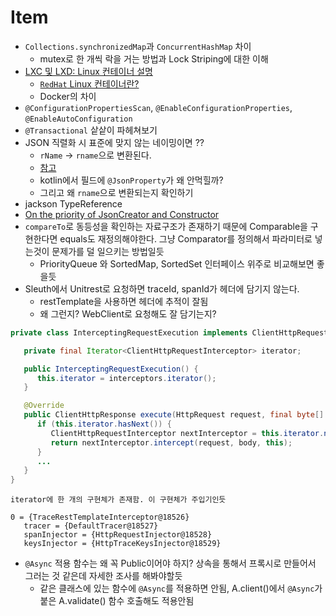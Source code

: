 # Item

- `Collections.synchronizedMap`과 `ConcurrentHashMap` 차이
   - mutex로 한 개씩 락을 거는 방법과 Lock Striping에 대한 이해
- [LXC 및 LXD: Linux 컨테이너 설명](https://www.sumologickorea.com/blog/lxc-lxd-linux-containers/)
   - [`RedHat` Linux 컨테이너란?](https://www.redhat.com/ko/topics/containers/whats-a-linux-container)
   - Docker의 차이
- `@ConfigurationPropertiesScan`, `@EnableConfigurationProperties`, `@EnableAutoConfiguration`
- `@Transactional` 샅샅이 파헤쳐보기
- JSON 직렬화 시 표준에 맞지 않는 네이밍이면 ??
   - `rName` -> `rname`으로 변환된다.
   - [참고](https://unhosted.tistory.com/82)
   - kotlin에서 필드에 `@JsonProperty`가 왜 안먹힐까?
   - 그리고 왜 `rname`으로 변환되는지 확인하기
- jackson TypeReference
- [On the priority of JsonCreator and Constructor](https://github.com/FasterXML/jackson-module-kotlin/issues/514)
- `compareTo`로 동등성을 확인하는 자료구조가 존재하기 때문에 Comparable을 구현한다면 equals도 재정의해야한다. 그냥 Comparator를 정의해서 파라미터로 넣는것이 문제가를 덜 일으키는 방법일듯
   - PriorityQueue 와 SortedMap, SortedSet 인터페이스 위주로 비교해보면 좋을듯
- Sleuth에서 Unitrest로 요청하면 traceId, spanId가 헤더에 담기지 않는다.
   - restTemplate을 사용하면 헤더에 추적이 잘됨
   - 왜 그런지? WebClient로 요청해도 잘 담기는지?

```java
private class InterceptingRequestExecution implements ClientHttpRequestExecution {

   private final Iterator<ClientHttpRequestInterceptor> iterator;

   public InterceptingRequestExecution() {
      this.iterator = interceptors.iterator();
   }

   @Override
   public ClientHttpResponse execute(HttpRequest request, final byte[] body) throws IOException {
      if (this.iterator.hasNext()) {
         ClientHttpRequestInterceptor nextInterceptor = this.iterator.next();
         return nextInterceptor.intercept(request, body, this);
      }
      ...
   }
}
```

```
iterator에 한 개의 구현체가 존재함. 이 구현체가 주입기인듯

0 = {TraceRestTemplateInterceptor@18526} 
   tracer = {DefaultTracer@18527} 
   spanInjector = {HttpRequestInjector@18528} 
   keysInjector = {HttpTraceKeysInjector@18529} 
```

- `@Async` 적용 함수는 왜 꼭 Public이어야 하지? 상속을 통해서 프록시로 만들어서 그러는 것 같은데 자세한 조사를 해봐야할듯
  - 같은 클래스에 있는 함수에 `@Async`를 적용하면 안됨, A.client()에서 `@Async`가 붙은 A.validate() 함수 호출해도 적용안됨